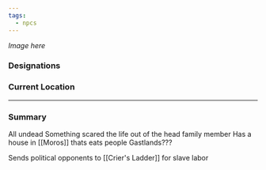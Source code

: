```yaml
---
tags:
  - npcs
---
```

*Image here*

### Designations


### Current Location


___
### Summary
All undead
Something scared the life out of the head family member
Has a house in [[Moros]] thats eats people
Gastlands???

Sends political opponents to [[Crier's Ladder]] for slave labor